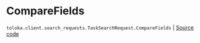 # CompareFields
`toloka.client.search_requests.TaskSearchRequest.CompareFields` | [Source code](https://github.com/Toloka/toloka-kit/blob/v1.0.1/src/client/search_requests.py#L542)

